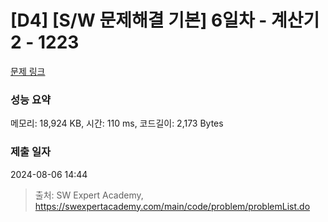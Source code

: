 # [D4] [S/W 문제해결 기본] 6일차 - 계산기2 - 1223 

[문제 링크](https://swexpertacademy.com/main/code/problem/problemDetail.do?contestProbId=AV14nnAaAFACFAYD) 

### 성능 요약

메모리: 18,924 KB, 시간: 110 ms, 코드길이: 2,173 Bytes

### 제출 일자

2024-08-06 14:44



> 출처: SW Expert Academy, https://swexpertacademy.com/main/code/problem/problemList.do